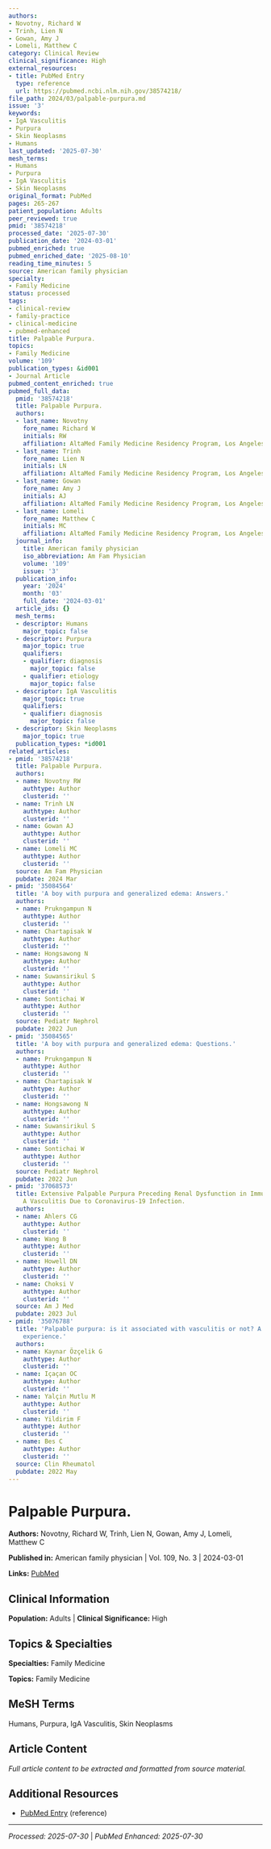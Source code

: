 ```yaml
---
authors:
- Novotny, Richard W
- Trinh, Lien N
- Gowan, Amy J
- Lomeli, Matthew C
category: Clinical Review
clinical_significance: High
external_resources:
- title: PubMed Entry
  type: reference
  url: https://pubmed.ncbi.nlm.nih.gov/38574218/
file_path: 2024/03/palpable-purpura.md
issue: '3'
keywords:
- IgA Vasculitis
- Purpura
- Skin Neoplasms
- Humans
last_updated: '2025-07-30'
mesh_terms:
- Humans
- Purpura
- IgA Vasculitis
- Skin Neoplasms
original_format: PubMed
pages: 265-267
patient_population: Adults
peer_reviewed: true
pmid: '38574218'
processed_date: '2025-07-30'
publication_date: '2024-03-01'
pubmed_enriched: true
pubmed_enriched_date: '2025-08-10'
reading_time_minutes: 5
source: American family physician
specialty:
- Family Medicine
status: processed
tags:
- clinical-review
- family-practice
- clinical-medicine
- pubmed-enhanced
title: Palpable Purpura.
topics:
- Family Medicine
volume: '109'
publication_types: &id001
- Journal Article
pubmed_content_enriched: true
pubmed_full_data:
  pmid: '38574218'
  title: Palpable Purpura.
  authors:
  - last_name: Novotny
    fore_name: Richard W
    initials: RW
    affiliation: AltaMed Family Medicine Residency Program, Los Angeles, California.
  - last_name: Trinh
    fore_name: Lien N
    initials: LN
    affiliation: AltaMed Family Medicine Residency Program, Los Angeles, California.
  - last_name: Gowan
    fore_name: Amy J
    initials: AJ
    affiliation: AltaMed Family Medicine Residency Program, Los Angeles, California.
  - last_name: Lomeli
    fore_name: Matthew C
    initials: MC
    affiliation: AltaMed Family Medicine Residency Program, Los Angeles, California.
  journal_info:
    title: American family physician
    iso_abbreviation: Am Fam Physician
    volume: '109'
    issue: '3'
  publication_info:
    year: '2024'
    month: '03'
    full_date: '2024-03-01'
  article_ids: {}
  mesh_terms:
  - descriptor: Humans
    major_topic: false
  - descriptor: Purpura
    major_topic: true
    qualifiers:
    - qualifier: diagnosis
      major_topic: false
    - qualifier: etiology
      major_topic: false
  - descriptor: IgA Vasculitis
    major_topic: true
    qualifiers:
    - qualifier: diagnosis
      major_topic: false
  - descriptor: Skin Neoplasms
    major_topic: true
  publication_types: *id001
related_articles:
- pmid: '38574218'
  title: Palpable Purpura.
  authors:
  - name: Novotny RW
    authtype: Author
    clusterid: ''
  - name: Trinh LN
    authtype: Author
    clusterid: ''
  - name: Gowan AJ
    authtype: Author
    clusterid: ''
  - name: Lomeli MC
    authtype: Author
    clusterid: ''
  source: Am Fam Physician
  pubdate: 2024 Mar
- pmid: '35084564'
  title: 'A boy with purpura and generalized edema: Answers.'
  authors:
  - name: Prukngampun N
    authtype: Author
    clusterid: ''
  - name: Chartapisak W
    authtype: Author
    clusterid: ''
  - name: Hongsawong N
    authtype: Author
    clusterid: ''
  - name: Suwansirikul S
    authtype: Author
    clusterid: ''
  - name: Sontichai W
    authtype: Author
    clusterid: ''
  source: Pediatr Nephrol
  pubdate: 2022 Jun
- pmid: '35084565'
  title: 'A boy with purpura and generalized edema: Questions.'
  authors:
  - name: Prukngampun N
    authtype: Author
    clusterid: ''
  - name: Chartapisak W
    authtype: Author
    clusterid: ''
  - name: Hongsawong N
    authtype: Author
    clusterid: ''
  - name: Suwansirikul S
    authtype: Author
    clusterid: ''
  - name: Sontichai W
    authtype: Author
    clusterid: ''
  source: Pediatr Nephrol
  pubdate: 2022 Jun
- pmid: '37068573'
  title: Extensive Palpable Purpura Preceding Renal Dysfunction in Immunoglobulin
    A Vasculitis Due to Coronavirus-19 Infection.
  authors:
  - name: Ahlers CG
    authtype: Author
    clusterid: ''
  - name: Wang B
    authtype: Author
    clusterid: ''
  - name: Howell DN
    authtype: Author
    clusterid: ''
  - name: Choksi V
    authtype: Author
    clusterid: ''
  source: Am J Med
  pubdate: 2023 Jul
- pmid: '35076788'
  title: 'Palpable purpura: is it associated with vasculitis or not? A single-center
    experience.'
  authors:
  - name: Kaynar Özçelik G
    authtype: Author
    clusterid: ''
  - name: Içaçan OC
    authtype: Author
    clusterid: ''
  - name: Yalçin Mutlu M
    authtype: Author
    clusterid: ''
  - name: Yildirim F
    authtype: Author
    clusterid: ''
  - name: Bes C
    authtype: Author
    clusterid: ''
  source: Clin Rheumatol
  pubdate: 2022 May
---
```


# Palpable Purpura.

**Authors:** Novotny, Richard W, Trinh, Lien N, Gowan, Amy J, Lomeli, Matthew C

**Published in:** American family physician | Vol. 109, No. 3 | 2024-03-01

**Links:** [PubMed](https://pubmed.ncbi.nlm.nih.gov/38574218/)

## Clinical Information

**Population:** Adults | **Clinical Significance:** High

## Topics & Specialties

**Specialties:** Family Medicine

**Topics:** Family Medicine

## MeSH Terms

Humans, Purpura, IgA Vasculitis, Skin Neoplasms

## Article Content

*Full article content to be extracted and formatted from source material.*

## Additional Resources

- [PubMed Entry](https://pubmed.ncbi.nlm.nih.gov/38574218/) (reference)

---

*Processed: 2025-07-30* | *PubMed Enhanced: 2025-07-30*
